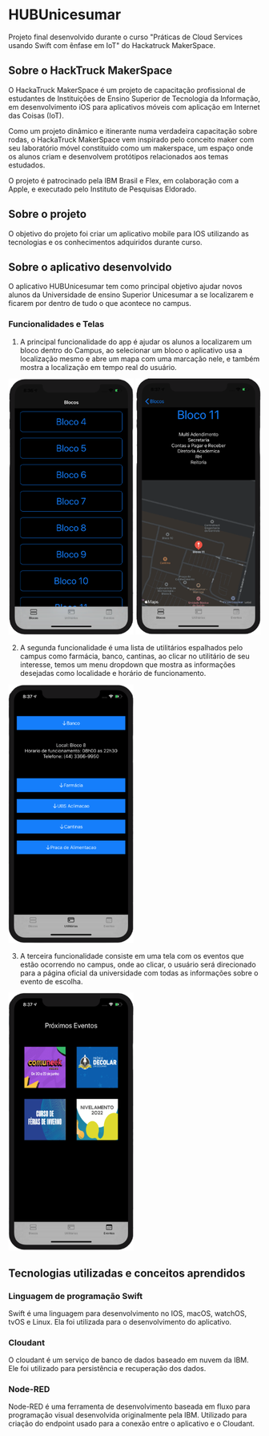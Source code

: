 # HUBUnicesumar

Projeto final desenvolvido durante o curso "Práticas de Cloud Services usando Swift com ênfase em IoT" do Hackatruck MakerSpace.

## Sobre o HackTruck MakerSpace
O HackaTruck MakerSpace é um projeto de capacitação profissional de estudantes de Instituições de Ensino Superior de Tecnologia da Informação, em desenvolvimento iOS para aplicativos móveis com aplicação em Internet das Coisas (IoT).

Como um projeto dinâmico e itinerante numa verdadeira capacitação sobre rodas, o HackaTruck  MakerSpace vem inspirado pelo conceito maker com seu laboratório móvel constituído como um makerspace, um espaço onde os alunos criam e desenvolvem protótipos relacionados aos temas estudados.

O projeto é patrocinado pela IBM Brasil e Flex, em colaboração com a Apple, e executado pelo Instituto de Pesquisas Eldorado.

## Sobre o projeto
O objetivo do projeto foi criar um aplicativo mobile para IOS utilizando as tecnologias e os conhecimentos adquiridos durante curso.

## Sobre o aplicativo desenvolvido
O aplicativo HUBUnicesumar tem como principal objetivo ajudar novos alunos da Universidade de ensino Superior Unicesumar a se localizarem e ficarem por dentro de tudo o que acontece no campus.

### Funcionalidades e Telas
  1. A principal funcionalidade do app é ajudar os alunos a localizarem um bloco dentro do Campus, ao selecionar um bloco o aplicativo usa a localização mesmo e abre um mapa com uma marcação nele, e também mostra a localização em tempo real do usuário.
  
<img src="ImagensApp/telaListaBlocos.jpeg" width="250px"/><img>
<img src="ImagensApp/telaDetalhesBloco.jpeg" width="250px"/><img> 

  2. A segunda funcionalidade é uma lista de utilitários espalhados pelo campus como farmácia, banco, cantinas, ao clicar no utilitário de seu interesse, temos um menu dropdown que mostra as informações desejadas como localidade e horário de funcionamento.
  
<img src="ImagensApp/telaDetalhesUtilitarios.jpeg" width="250px"/><img>
  
  3. A terceira funcionalidade consiste em uma tela com os eventos que estão ocorrendo no campus, onde ao clicar, o usuário será direcionado para a página oficial da universidade com todas as informações sobre o evento de escolha.
  
<img src="ImagensApp/telaEventos.jpeg" width="250px"/><img>

## Tecnologias utilizadas e conceitos aprendidos

### Linguagem de programação Swift
Swift é uma linguagem para desenvolvimento no IOS, macOS, watchOS, tvOS e Linux.
Ela foi utilizada para o desenvolvimento do aplicativo.

### Cloudant
O cloudant é um serviço de banco de dados baseado em nuvem da IBM.
Ele foi utilizado para persistência e recuperação dos dados.

### Node-RED
Node-RED é uma ferramenta de desenvolvimento baseada em fluxo para programação visual desenvolvida originalmente pela IBM.
Utilizado para criação do endpoint usado para a conexão entre o aplicativo e o Cloudant.
